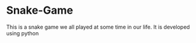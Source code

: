 # Snake-Game
This is a snake game we all played at some time in our life. It is developed using python
